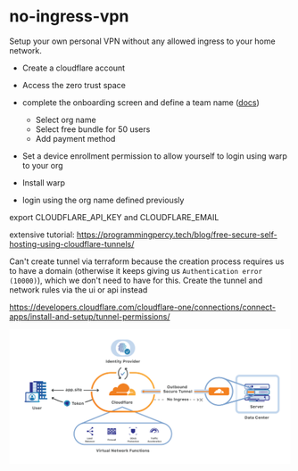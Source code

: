 # no-ingress-vpn
Setup your own personal VPN without any allowed ingress to your home network.

- Create a cloudflare account
- Access the zero trust space
- complete the onboarding screen and define a team name ([docs](https://developers.cloudflare.com/cloudflare-one/setup/#start-from-the-cloudflare-dashboard))
  - Select org name
  - Select free bundle for 50 users
  - Add payment method

- Set a device enrollment permission to allow yourself to login using warp to your org

- Install warp
- login using the org name defined previously

export CLOUDFLARE_API_KEY and CLOUDFLARE_EMAIL

extensive tutorial: https://programmingpercy.tech/blog/free-secure-self-hosting-using-cloudflare-tunnels/

Can't create tunnel via terraform because the creation process requires us to have a domain (otherwise it keeps giving us `Authentication error (10000)`), which we don't need to have for this. Create the tunnel and network rules via the ui or api instead

https://developers.cloudflare.com/cloudflare-one/connections/connect-apps/install-and-setup/tunnel-permissions/

![Cloudflare Tunnel](assets/cloudflare-tunnel.png)
